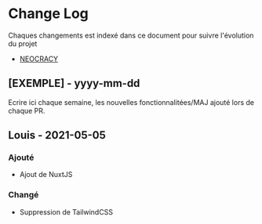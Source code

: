 # Change Log
Chaques changements est indexé dans ce document pour suivre l'évolution du projet

- [NEOCRACY](https://github.com/e-gonzalez-ipssi/NeoCracy)

## [EXEMPLE] - yyyy-mm-dd
 
Ecrire ici chaque semaine, les nouvelles fonctionnalitées/MAJ ajouté lors de chaque PR.

## Louis - 2021-05-05

### Ajouté

- Ajout de NuxtJS

### Changé

- Suppression de TailwindCSS